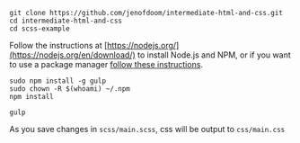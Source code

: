 ```
git clone https://github.com/jenofdoom/intermediate-html-and-css.git
cd intermediate-html-and-css
cd scss-example
```

Follow the instructions at [https://nodejs.org/](https://nodejs.org/en/download/) to install Node.js and NPM, 
or if you want to use a package manager [follow these instructions](https://nodejs.org/en/download/package-manager/).

```
sudo npm install -g gulp
sudo chown -R $(whoami) ~/.npm
npm install

gulp
```

As you save changes in `scss/main.scss`, css will be output to `css/main.css`
